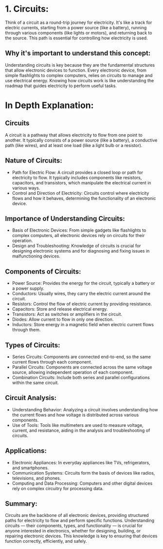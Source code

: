 # 1. Circuits:

Think of a circuit as a round-trip journey for electricity. It's like a track for electric currents, starting from a power source (like a battery), running through various components (like lights or motors), and returning back to the source. This path is essential for controlling how electricity is used.

## Why it's important to understand this concept:

Understanding circuits is key because they are the fundamental structures that allow electronic devices to function. Every electronic device, from simple flashlights to complex computers, relies on circuits to manage and use electrical energy. Knowing how circuits work is like understanding the roadmap that guides electricity to perform useful tasks.

# In Depth Explanation:

## Circuits

A circuit is a pathway that allows electricity to flow from one point to another. It typically consists of a power source (like a battery), a conductive path (like wires), and at least one load (like a light bulb or a resistor).

## Nature of Circuits:

- Path for Electric Flow: A circuit provides a closed loop or path for electricity to flow. It typically includes components like resistors, capacitors, and transistors, which manipulate the electrical current in various ways.
- Control and Direction of Electricity: Circuits control where electricity flows and how it behaves, determining the functionality of an electronic device.

## Importance of Understanding Circuits:

- Basis of Electronic Devices: From simple gadgets like flashlights to complex computers, all electronic devices rely on circuits for their operation.
- Design and Troubleshooting: Knowledge of circuits is crucial for designing electronic systems and for diagnosing and fixing issues in malfunctioning devices.

## Components of Circuits:

- Power Source: Provides the energy for the circuit, typically a battery or a power supply.
- Conductors: Usually wires, they carry the electric current around the circuit.
- Resistors: Control the flow of electric current by providing resistance.
- Capacitors: Store and release electrical energy.
- Transistors: Act as switches or amplifiers in the circuit.
- Diodes: Allow current to flow in only one direction.
- Inductors: Store energy in a magnetic field when electric current flows through them.

## Types of Circuits:

- Series Circuits: Components are connected end-to-end, so the same current flows through each component.
- Parallel Circuits: Components are connected across the same voltage source, allowing independent operation of each component.
- Combination Circuits: Include both series and parallel configurations within the same circuit.

## Circuit Analysis:

- Understanding Behavior: Analyzing a circuit involves understanding how the current flows and how voltage is distributed across various components.
- Use of Tools: Tools like multimeters are used to measure voltage, current, and resistance, aiding in the analysis and troubleshooting of circuits.

## Applications:

- Electronic Appliances: In everyday appliances like TVs, refrigerators, and smartphones.
- Communication Systems: Circuits form the basis of devices like radios, televisions, and phones.
- Computing and Data Processing: Computers and other digital devices rely on complex circuitry for processing data.

## Summary:

Circuits are the backbone of all electronic devices, providing structured paths for electricity to flow and perform specific functions. Understanding circuits — their components, types, and functionality — is crucial for anyone interested in electronics, whether for designing, building, or repairing electronic devices. This knowledge is key to ensuring that devices function correctly, efficiently, and safely.
